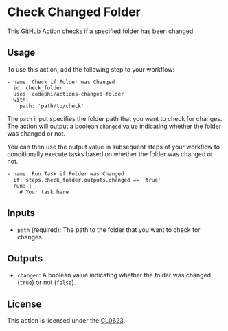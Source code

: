 # Check Changed Folder

This GitHub Action checks if a specified folder has been changed.

## Usage

To use this action, add the following step to your workflow:

```
- name: Check if Folder was Changed
  id: check_folder
  uses: codephi/actions-changed-folder
  with:
    path: 'path/to/check'
```

The `path` input specifies the folder path that you want to check for changes. The action will output a boolean `changed` value indicating whether the folder was changed or not.

You can then use the output value in subsequent steps of your workflow to conditionally execute tasks based on whether the folder was changed or not.

```
- name: Run Task if Folder was Changed
  if: steps.check_folder.outputs.changed == 'true'
  run: |
    # Your task here
```

## Inputs

- `path` (required): The path to the folder that you want to check for changes.

## Outputs

- `changed`: A boolean value indicating whether the folder was changed (`true`) or not (`false`).

## License

This action is licensed under the [CL0623](https://github.com/codephi/license-cl0623/blob/main/LICENCE.md).
